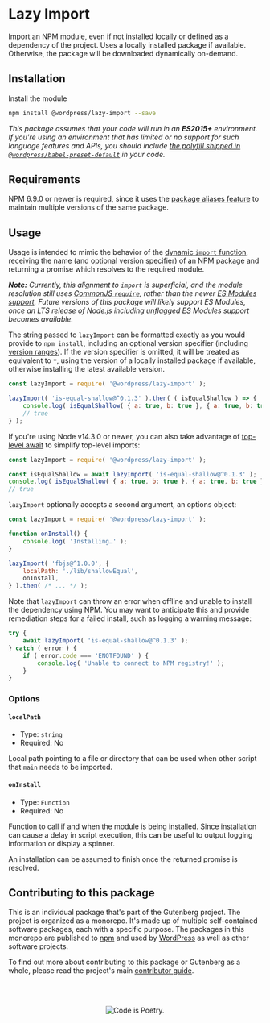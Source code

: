 # Lazy Import

Import an NPM module, even if not installed locally or defined as a dependency of the project. Uses a locally installed package if available. Otherwise, the package will be downloaded dynamically on-demand.

## Installation

Install the module

```bash
npm install @wordpress/lazy-import --save
```

_This package assumes that your code will run in an **ES2015+** environment. If you're using an environment that has limited or no support for such language features and APIs, you should include [the polyfill shipped in `@wordpress/babel-preset-default`](https://github.com/WordPress/gutenberg/tree/HEAD/packages/babel-preset-default#polyfill) in your code._

## Requirements

NPM 6.9.0 or newer is required, since it uses the [package aliases feature](https://github.com/npm/rfcs/blob/latest/implemented/0001-package-aliases.md) to maintain multiple versions of the same package.

## Usage

Usage is intended to mimic the behavior of the [dynamic `import` function](https://developer.mozilla.org/en-US/docs/Web/JavaScript/Reference/Statements/import#Dynamic_Imports), receiving the name (and optional version specifier) of an NPM package and returning a promise which resolves to the required module.

_**Note:** Currently, this alignment to `import` is superficial, and the module resolution still uses [CommonJS `require`](https://nodejs.org/docs/latest-v12.x/api/modules.html#modules_require_id), rather than the newer [ES Modules support](https://nodejs.org/docs/latest-v16.x/api/esm.html). Future versions of this package will likely support ES Modules, once an LTS release of Node.js including unflagged ES Modules support becomes available._

The string passed to `lazyImport` can be formatted exactly as you would provide to `npm install`, including an optional version specifier (including [version ranges](https://docs.npmjs.com/misc/semver#ranges)). If the version specifier is omitted, it will be treated as equivalent to `*`, using the version of a locally installed package if available, otherwise installing the latest available version.

```js
const lazyImport = require( '@wordpress/lazy-import' );

lazyImport( 'is-equal-shallow@^0.1.3' ).then( ( isEqualShallow ) => {
	console.log( isEqualShallow( { a: true, b: true }, { a: true, b: true } ) );
	// true
} );
```

If you're using Node v14.3.0 or newer, you can also take advantage of [top-level await](https://v8.dev/features/top-level-await) to simplify top-level imports:

```js
const lazyImport = require( '@wordpress/lazy-import' );

const isEqualShallow = await lazyImport( 'is-equal-shallow@^0.1.3' );
console.log( isEqualShallow( { a: true, b: true }, { a: true, b: true } ) );
// true
```

`lazyImport` optionally accepts a second argument, an options object:

```js
const lazyImport = require( '@wordpress/lazy-import' );

function onInstall() {
	console.log( 'Installing…' );
}

lazyImport( 'fbjs@^1.0.0', {
	localPath: './lib/shallowEqual',
	onInstall,
} ).then( /* ... */ );
```

Note that `lazyImport` can throw an error when offline and unable to install the dependency using NPM. You may want to anticipate this and provide remediation steps for a failed install, such as logging a warning message:

```js
try {
	await lazyImport( 'is-equal-shallow@^0.1.3' );
} catch ( error ) {
	if ( error.code === 'ENOTFOUND' ) {
		console.log( 'Unable to connect to NPM registry!' );
	}
}
```

### Options

#### `localPath`

-   Type: `string`
-   Required: No

Local path pointing to a file or directory that can be used when other script that `main` needs to be imported.

#### `onInstall`

-   Type: `Function`
-   Required: No

Function to call if and when the module is being installed. Since installation can cause a delay in script execution, this can be useful to output logging information or display a spinner.

An installation can be assumed to finish once the returned promise is resolved.

## Contributing to this package

This is an individual package that's part of the Gutenberg project. The project is organized as a monorepo. It's made up of multiple self-contained software packages, each with a specific purpose. The packages in this monorepo are published to [npm](https://www.npmjs.com/) and used by [WordPress](https://make.wordpress.org/core/) as well as other software projects.

To find out more about contributing to this package or Gutenberg as a whole, please read the project's main [contributor guide](https://github.com/WordPress/gutenberg/tree/HEAD/CONTRIBUTING.md).

<br /><br /><p align="center"><img src="https://s.w.org/style/images/codeispoetry.png?1" alt="Code is Poetry." /></p>

